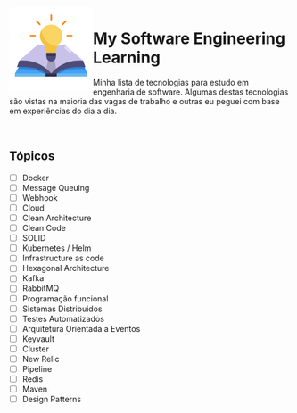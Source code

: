 <img src="./learning.png" width="150" height="150" align="left">

# My Software Engineering Learning

Minha lista de tecnologias para estudo em engenharia de software.
Algumas destas tecnologias são vistas na maioria das vagas de trabalho e outras eu peguei
com base em experiências do dia a dia.

<br>

## Tópicos

- [ ] Docker
- [ ] Message Queuing
- [ ] Webhook
- [ ] Cloud
- [ ] Clean Architecture
- [ ] Clean Code
- [ ] SOLID
- [ ] Kubernetes / Helm
- [ ] Infrastructure as code
- [ ] Hexagonal Architecture
- [ ] Kafka
- [ ] RabbitMQ
- [ ] Programação funcional
- [ ] Sistemas Distribuidos
- [ ] Testes Automatizados
- [ ] Arquitetura Orientada a Eventos
- [ ] Keyvault
- [ ] Cluster
- [ ] New Relic
- [ ] Pipeline
- [ ] Redis
- [ ] Maven
- [ ] Design Patterns
